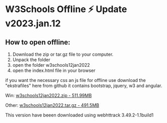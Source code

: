 # W3Schools Offline :zap: Update v2023.jan.12

## How to open offline:

1. Download the zip or tar.gz file to your computer.
2. Unpack the folder
3. open the folder w3schools12jan2022
4. open the index.html file in your browser

if you want the necessary css an js file for offline use download the "ekstrafiles" here from github it contains bootstrap, jquery, w3 and angular. 

Win: [w3schools12jan2022.zip - 511.99MB](https://www.mediafire.com/file/hhxc9bqxif5oo7t/w3schools12jan2022.zip/file)

Other: [w3schools12jan2022.tar.gz - 491.5MB](https://www.mediafire.com/file/trf4jnpv9cz6qce/w3schools12jan2022.tar.gz/file)

This version have beeen downloaded using webhttrack 3.49.2-1.1build1

